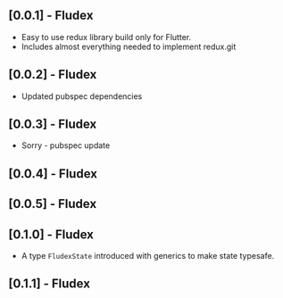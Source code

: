 ## [0.0.1] - Fludex

* Easy to use redux library build only for Flutter.
* Includes almost everything needed to implement redux.git

## [0.0.2] - Fludex

* Updated pubspec dependencies

## [0.0.3] - Fludex

* Sorry - pubspec update

## [0.0.4] - Fludex

## [0.0.5] - Fludex

## [0.1.0] - Fludex

* A type `FludexState` introduced with generics to make state typesafe.

## [0.1.1] - Fludex
